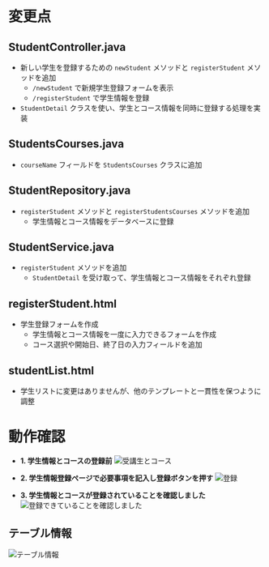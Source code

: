 # 変更点
## StudentController.java
- 新しい学生を登録するための `newStudent` メソッドと `registerStudent` メソッドを追加
  - `/newStudent` で新規学生登録フォームを表示
  - `/registerStudent` で学生情報を登録
- `StudentDetail` クラスを使い、学生とコース情報を同時に登録する処理を実装

## StudentsCourses.java
- `courseName` フィールドを `StudentsCourses` クラスに追加

## StudentRepository.java
- `registerStudent` メソッドと `registerStudentsCourses` メソッドを追加
  - 学生情報とコース情報をデータベースに登録

## StudentService.java
- `registerStudent` メソッドを追加
  - `StudentDetail` を受け取って、学生情報とコース情報をそれぞれ登録

## registerStudent.html
- 学生登録フォームを作成
  - 学生情報とコース情報を一度に入力できるフォームを作成
  - コース選択や開始日、終了日の入力フィールドを追加

## studentList.html
- 学生リストに変更はありませんが、他のテンプレートと一貫性を保つように調整

# 動作確認
- **1. 学生情報とコースの登録前**
![受講生とコース](https://github.com/user-attachments/assets/f7c2eb61-991c-4532-b442-5e0922f06425)

- **2. 学生情報登録ページで必要事項を記入し登録ボタンを押す**
![登録](https://github.com/user-attachments/assets/d0b3c70d-536e-4d57-95cb-b7453b445f70)

- **3. 学生情報とコースが登録されていることを確認しました**
![登録できていることを確認しました](https://github.com/user-attachments/assets/a7db7181-9c1d-4350-ad98-23c139e02e0f)

## テーブル情報
![テーブル情報](https://github.com/user-attachments/assets/a010d029-4851-42e7-b3f8-ea198bc9697c)
